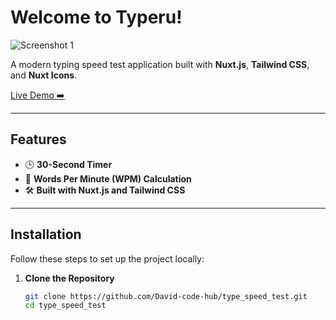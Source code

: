 # Welcome to Typeru!

![Screenshot 1](https://github.com/user-attachments/assets/cdafe460-e88b-4998-a2f9-b20c7a6d9808)

A modern typing speed test application built with **Nuxt.js**, **Tailwind CSS**, and **Nuxt Icons**.

[Live Demo ➡️](https://typeru.netlify.app/)

---

## Features

- 🕒 **30-Second Timer**
- 📝 **Words Per Minute (WPM) Calculation**
- 🛠️ **Built with Nuxt.js and Tailwind CSS**

---

## Installation

Follow these steps to set up the project locally:

1. **Clone the Repository**
   ```bash
   git clone https://github.com/David-code-hub/type_speed_test.git
   cd type_speed_test
   ```
